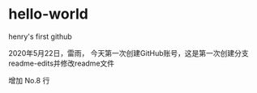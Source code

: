 # hello-world
henry's first github

2020年5月22日，雷雨，
今天第一次创建GitHub账号，这是第一次创建分支readme-edits并修改readme文件


增加 No.8 行
